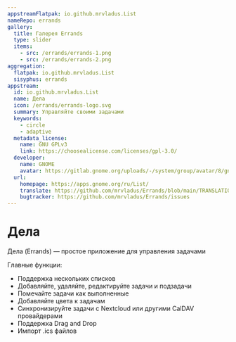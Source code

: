 ```yaml
---
appstreamFlatpak: io.github.mrvladus.List
nameRepo: errands
gallery:
  title: Галерея Errands
  type: slider
  items:
    - src: /errands/errands-1.png
    - src: /errands/errands-2.png
aggregation:
  flatpak: io.github.mrvladus.List
  sisyphus: errands
appstream:
  id: io.github.mrvladus.List
  name: Дела
  icon: /errands/errands-logo.svg
  summary: Управляйте своими задачами
  keywords:
    - circle
    - adaptive
  metadata_license:
    name: GNU GPLv3
    link: https://choosealicense.com/licenses/gpl-3.0/
  developer:
    name: GNOME
    avatar: https://gitlab.gnome.org/uploads/-/system/group/avatar/8/gnomelogo.png?width=48
  url:
    homepage: https://apps.gnome.org/ru/List/
    translate: https://github.com/mrvladus/Errands/blob/main/TRANSLATIONS.md
    bugtracker: https://github.com/mrvladus/Errands/issues
---
```


# Дела

Дела (Errands) — простое приложение для управления задачами

Главные функции:

- Поддержка нескольких списков
- Добавляйте, удаляйте, редактируйте задачи и подзадачи
- Помечайте задачи как выполненные
- Добавляйте цвета к задачам
- Синхронизируйте задачи с Nextcloud или другими CalDAV провайдерами
- Поддержка Drag and Drop
- Импорт .ics файлов

<AGWGallery />

<!--@include: @apps/_parts/install/content-repo.md-->
<!--@include: @apps/_parts/install/content-flatpak.md-->
